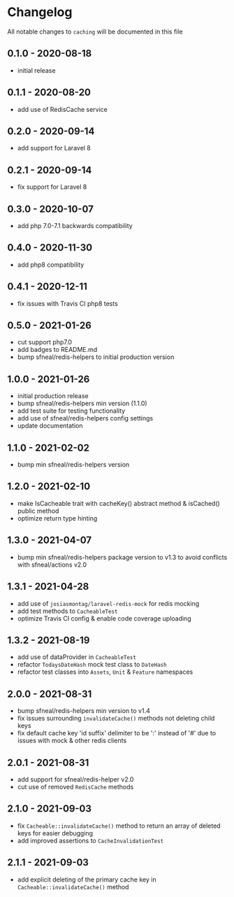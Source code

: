 # Changelog

All notable changes to `caching` will be documented in this file

## 0.1.0 - 2020-08-18
- initial release


## 0.1.1 - 2020-08-20
- add use of RedisCache service


## 0.2.0 - 2020-09-14
- add support for Laravel 8


## 0.2.1 - 2020-09-14
- fix support for Laravel 8


## 0.3.0 - 2020-10-07
- add php 7.0-7.1 backwards compatibility


## 0.4.0 - 2020-11-30
- add php8 compatibility


## 0.4.1 - 2020-12-11
- fix issues with Travis CI php8 tests


## 0.5.0 - 2021-01-26
- cut support php7.0
- add badges to README.md
- bump sfneal/redis-helpers to initial production version


## 1.0.0 - 2021-01-26
- initial production release
- bump sfneal/redis-helpers min version (1.1.0)
- add test suite for testing functionality
- add use of sfneal/redis-helpers config settings
- update documentation


## 1.1.0 - 2021-02-02
- bump min sfneal/redis-helpers version


## 1.2.0 - 2021-02-10
- make IsCacheable trait with cacheKey() abstract method & isCached() public method
- optimize return type hinting


## 1.3.0 - 2021-04-07
- bump min sfneal/redis-helpers package version to v1.3 to avoid conflicts with sfneal/actions v2.0


## 1.3.1 - 2021-04-28
- add use of `josiasmontag/laravel-redis-mock` for redis mocking
- add test methods to `CacheableTest`
- optimize Travis CI config & enable code coverage uploading

 
## 1.3.2 - 2021-08-19
- add use of dataProvider in `CacheableTest`
- refactor `TodaysDateHash` mock test class to `DateHash`
- refactor test classes into `Assets`, `Unit` & `Feature` namespaces


## 2.0.0 - 2021-08-31
- bump sfneal/redis-helpers min version to v1.4
- fix issues surrounding `invalidateCache()` methods not deleting child keys
- fix default cache key 'id suffix' delimiter to be ':' instead of '#' due to issues with mock & other redis clients


## 2.0.1 - 2021-08-31
- add support for sfneal/redis-helper v2.0
- cut use of removed `RedisCache` methods


## 2.1.0 - 2021-09-03
- fix `Cacheable::invalidateCache()` method to return an array of deleted keys for easier debugging
- add improved assertions to `CacheInvalidationTest`


## 2.1.1 - 2021-09-03
- add explicit deleting of the primary cache key in `Cacheable::invalidateCache()` method
